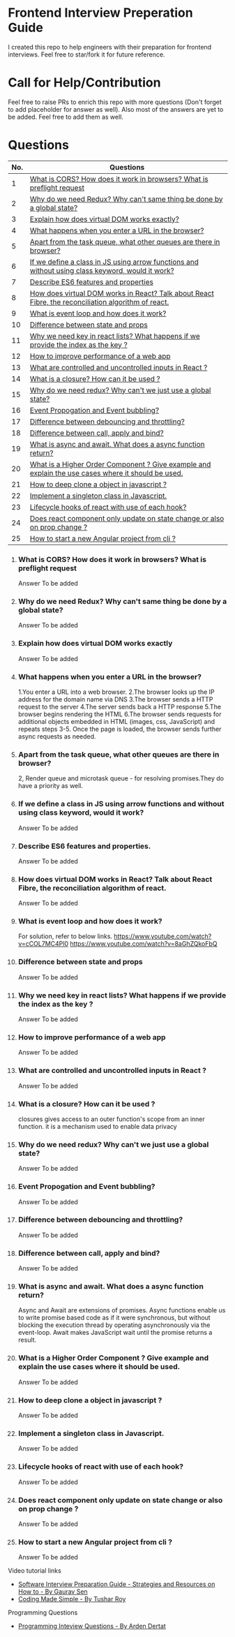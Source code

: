# Frontend Interview Preperation Guide
I created this repo to help engineers with their preparation for frontend interviews. Feel free to star/fork it for future reference.

# Call for Help/Contribution
Feel free to raise PRs to enrich this repo with more questions (Don't forget to add placeholder for answer as well). Also most of the answers are yet to be added. Feel free to add them as well.


# Questions

| No. | Questions |
|---- | ---------
|1  | [What is CORS? How does it work in browsers? What is preflight request](#What-is-CORS-How-does-it-work-in-browsers-What-is-preflight-request) |
|2  | [Why do we need Redux? Why can't same thing be done by a global state?](#Why-do-we-need-Redux-Why-cant-same-thing-be-done-by-a-global-state) |
|3  | [Explain how does virtual DOM works exactly?](#Explain-how-does-virtual-DOM-works-exactly) |
|4  | [What happens when you enter a URL in the browser?](#What-happens-when-you-enter-a-URL-in-the-browser) |
|5  | [Apart from the task queue, what other queues are there in browser?](#Apart-from-the-task-queue-what-other-queues-are-there-in-browser) |
|6  | [If we define a class in JS using arrow functions and without using class keyword, would it work?](#If-we-define-a-class-in-JS-using-arrow-functions-and-without-using-class-keyword-would-it-work) |
|7  | [Describe ES6 features and properties](#Describe-ES6-features-and-properties) |
|8  | [How does virtual DOM works in React? Talk about React Fibre, the reconciliation algorithm of react.](#How-does-virtual-DOM-works-in-React-Talk-about-React-Fibre-the-reconciliation-algorithm-of-react) |
|9  | [What is event loop and how does it work?](#What-is-event-loop-and-how-does-it-work) |
|10  | [Difference between state and props](#Difference-between-state-and-props) |
|11  | [Why we need key in react lists? What happens if we provide the index as the key ?](#Why-we-need-key-in-react-lists-What-happens-if-we-provide-the-index-as-the-key-) |
|12  | [How to improve performance of a web app](#How-to-improve-performance-of-a-web-app) |
|13  | [What are controlled and uncontrolled inputs in React ?](#What-are-controlled-and-uncontrolled-inputs-in-React-) |
|14  | [What is a closure? How can it be used ?](#What-is-a-closure-How-can-it-be-used-) |
|15  | [Why do we need redux? Why can't we just use a global state?](#Why-do-we-need-redux-Why-cant-we-just-use-a-global-state) |
|16  | [Event Propogation and Event bubbling?](#Event-Propogation-and-Event-bubbling) |
|17  | [Difference between debouncing and throttling?](#Difference-between-debouncing-and-throttling) |
|18  | [Difference between call, apply and bind?](#Difference-between-call-apply-and-bind) |
|19  | [What is async and await. What does a async function return?](#What-is-async-and-await-What-does-a-async-function-return) |
|20  | [What is a Higher Order Component ? Give example and explain the use cases where it should be used.](#What-is-a-Higher-Order-Component--Give-example-and-explain-the-use-cases-where-it-should-be-used) |
|21  | [How to deep clone a object in javascript ?](#How-to-deep-clone-a-object-in-javascript-) |
|22  | [Implement a singleton class in Javascript.](#Implement-a-singleton-class-in-Javascript) |
|23  | [Lifecycle hooks of react with use of each hook?](#Lifecycle-hooks-of-react-with-use-of-each-hook) |
|24  | [Does react component only update on state change or also on prop change ?](#Does-react-component-only-update-on-state-change-or-also-on-prop-change-) |
|25  | [How to start a new Angular project from cli ?](#How-to-start-a-new-Angular-project-from-cli-) |


1. ### What is CORS? How does it work in browsers? What is preflight request
     Answer To be added
2. ### Why do we need Redux? Why can't same thing be done by a global state?
     Answer To be added
3. ### Explain how does virtual DOM works exactly
     Answer To be added
4. ### What happens when you enter a URL in the browser?
    1.You enter a URL into a web browser.
    2.The browser looks up the IP address for the domain name via DNS
    3.The browser sends a HTTP request to the server
    4.The server sends back a HTTP response
    5.The browser begins rendering the HTML
    6.The browser sends requests for additional objects embedded in HTML (images, css, JavaScript) and repeats steps 3-5.
Once the page is loaded, the browser sends further async requests as needed.
5. ### Apart from the task queue, what other queues are there in browser? 
    2, Render queue and microtask queue - for resolving promises.They do have a priority as well.
6. ### If we define a class in JS using arrow functions and without using class keyword, would it work?
     Answer To be added
7. ### Describe ES6 features and properties.
     Answer To be added
8. ### How does virtual DOM works in React? Talk about React Fibre, the reconciliation algorithm of react.
     Answer To be added
9. ### What is event loop and how does it work?
    For solution, refer to below links.
    https://www.youtube.com/watch?v=cCOL7MC4Pl0
    https://www.youtube.com/watch?v=8aGhZQkoFbQ
10. ### Difference between state and props
     Answer To be added
11. ### Why we need key in react lists? What happens if we provide the index as the key ?
     Answer To be added
12. ### How to improve performance of a web app
     Answer To be added
13. ### What are controlled and uncontrolled inputs in React ?
     Answer To be added
14. ### What is a closure? How can it be used ?
     closures gives access to an outer function's scope from an inner function.
     it is a mechanism used to enable data privacy
15. ### Why do we need redux? Why can't we just use a global state?
     Answer To be added
16. ### Event Propogation and Event bubbling?
     Answer To be added
17. ### Difference between debouncing and throttling?
     Answer To be added
18. ### Difference between call, apply and bind?
     Answer To be added
19. ### What is async and await. What does a async function return?
     Async and Await are extensions of promises.
     Async functions enable us to write promise based code as if it were synchronous, 
     but without blocking the execution thread by operating asynchronously via the event-loop.
     Await makes JavaScript wait until the promise returns a result.
20. ### What is a Higher Order Component ? Give example and explain the use cases where it should be used.
     Answer To be added
21. ### How to deep clone a object in javascript ?
     Answer To be added
22. ### Implement a singleton class in Javascript.
     Answer To be added
23. ### Lifecycle hooks of react with use of each hook?
     Answer To be added
24. ### Does react component only update on state change or also on prop change ?
     Answer To be added
25. ### How to start a new Angular project from cli ?
     Answer To be added




Video tutorial links
- [Software Interview Preparation Guide - Strategies and Resources on How to - By Gaurav Sen](https://www.youtube.com/watch?time_continue=768&v=bBPHpH8aKjw)
- [Coding Made Simple - By Tushar Roy](https://www.youtube.com/user/tusharroy2525/)

Programming Questions
- [Programming Inteview Questions - By Arden Dertat](http://www.ardendertat.com/2012/01/09/programming-interview-questions/)
